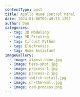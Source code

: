```yaml
---
contentType: post
title: Apollo Home Control Panel
date: 2024-01-06T02:49:53.129Z
author: Dan
categories:
  - tag: 3D Modeling
  - tag: 3D Printing
  - tag: Circuit Python
  - tag: Electronics
  - tag: Home Assistant
imageGallery:
  - image: almost-done.jpg
  - image: hero-shot.jpg
  - image: process-1.jpg
  - image: process-2.jpg
  - image: switch-detail.jpg
  - image: on-the-wall.jpg
  - image: cad-process.png
---
```

